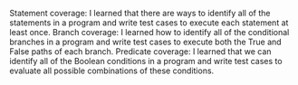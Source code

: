 Statement coverage: I learned that there are ways to identify all of the statements in a program and write test cases to execute each statement at least once.
Branch coverage: I learned how to identify all of the conditional branches in a program and write test cases to execute both the True and False paths of each branch.
Predicate coverage: I learned that we can identify all of the Boolean conditions in a program and write test cases to evaluate all possible combinations of these conditions.
